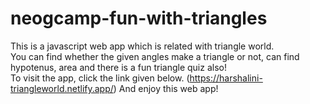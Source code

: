 # neogcamp-fun-with-triangles
This is a javascript web app which is related with triangle world.  
You can find whether the given angles make a triangle or not, can find hypotenus, area and there is a fun triangle quiz also!  
To visit the app, click the link given below.
(https://harshalini-triangleworld.netlify.app/)
And enjoy this web app!
